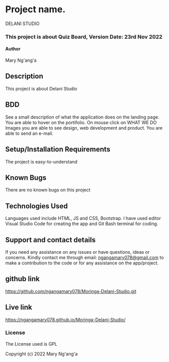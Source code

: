 # Project name.
DELANI STUDIO

### This project is about Quiz Board, Version Date: 23rd Nov 2022
#### Author
Mary Ng'ang'a

## Description
This project is about Delani Studio

## BDD 
See a small description of what the application does on the landing page.
You are able to hover on the portifolio.
On mouse click on WHAT WE DO Images you are able to see design, web development and product.
You are able to send an e-mail.




## Setup/Installation Requirements
The project is easy-to-understand
## Known Bugs
There are no known bugs on this project

## Technologies Used
Languages used include HTML, JS and CSS, Bootstrap. I have used editor Visual Studio Code for creating the app and Git Bash terminal for coding.

## Support and contact details
If you need any assistance on any issues or have questions, ideas or concerns. Kindly contact me through email: ngangamary078@gmail.com to make a contribution to the code or for any assistance on the app/project.

## github link
https://github.com/ngangamary078/Moringa-Delani-Studio.git

## Live link
https://ngangamary078.github.io/Moringa-Delani-Studio/

### License
The License used is GPL

Copyright (c) 2022 Mary Ng'ang'a